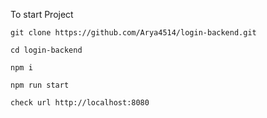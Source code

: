 To start Project



```
git clone https://github.com/Arya4514/login-backend.git

cd login-backend

npm i

npm run start

check url http://localhost:8080
```
